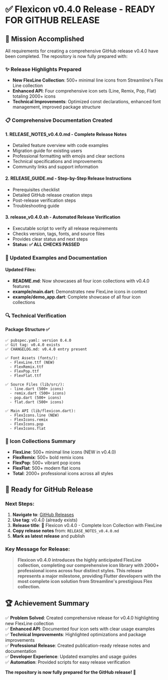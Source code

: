 # ✅ Flexicon v0.4.0 Release - READY FOR GITHUB RELEASE

## 🎯 Mission Accomplished

All requirements for creating a comprehensive GitHub release v0.4.0 have been completed. The repository is now fully prepared with:

### ✨ Release Highlights Prepared
- **New FlexLine Collection**: 500+ minimal line icons from Streamline's Flex Line collection
- **Enhanced API**: Four comprehensive icon sets (Line, Remix, Pop, Flat) totaling 2000+ icons
- **Technical Improvements**: Optimized const declarations, enhanced font management, improved package structure

### 📋 Comprehensive Documentation Created

#### 1. **RELEASE_NOTES_v0.4.0.md** - Complete Release Notes
- Detailed feature overview with code examples
- Migration guide for existing users
- Professional formatting with emojis and clear sections
- Technical specifications and improvements
- Community links and support information

#### 2. **RELEASE_GUIDE.md** - Step-by-Step Release Instructions
- Prerequisites checklist
- Detailed GitHub release creation steps
- Post-release verification steps
- Troubleshooting guide

#### 3. **release_v0.4.0.sh** - Automated Release Verification
- Executable script to verify all release requirements
- Checks version, tags, fonts, and source files
- Provides clear status and next steps
- **Status: ✅ ALL CHECKS PASSED**

### 🚀 Updated Examples and Documentation

#### Updated Files:
- **README.md**: Now showcases all four icon collections with v0.4.0 features
- **example/main.dart**: Demonstrates new FlexLine icons in context
- **example/demo_app.dart**: Complete showcase of all four icon collections

### 🔍 Technical Verification

#### Package Structure ✅
```
✅ pubspec.yaml: version 0.4.0
✅ Git tag: v0.4.0 exists
✅ CHANGELOG.md: v0.4.0 entry present

✅ Font Assets (fonts/):
  - FlexLine.ttf (NEW)
  - FlexRemix.ttf  
  - FlexPop.ttf
  - FlexFlat.ttf

✅ Source Files (lib/src/):
  - line.dart (500+ icons)
  - remix.dart (500+ icons)
  - pop.dart (500+ icons)  
  - flat.dart (500+ icons)

✅ Main API (lib/flexicon.dart):
  - FlexIcons.line (NEW)
  - FlexIcons.remix
  - FlexIcons.pop
  - FlexIcons.flat
```

### 🎨 Icon Collections Summary
- **FlexLine**: 500+ minimal line icons (NEW in v0.4.0)
- **FlexRemix**: 500+ bold remix icons
- **FlexPop**: 500+ vibrant pop icons
- **FlexFlat**: 500+ modern flat icons
- **Total**: 2000+ professional icons across all styles

## 🚀 Ready for GitHub Release

### Next Steps:
1. **Navigate to**: [GitHub Releases](https://github.com/xkaper001/flexicon/releases/new)
2. **Use tag**: v0.4.0 (already exists)
3. **Release title**: 🎉 Flexicon v0.4.0 - Complete Icon Collection with FlexLine
4. **Copy release notes** from: `RELEASE_NOTES_v0.4.0.md`
5. **Mark as latest release** and publish

### Key Message for Release:
> **Flexicon v0.4.0 introduces the highly anticipated FlexLine collection, completing our comprehensive icon library with 2000+ professional icons across four distinct styles. This release represents a major milestone, providing Flutter developers with the most complete icon solution from Streamline's prestigious Flex collection.**

## 🏆 Achievement Summary

✅ **Problem Solved**: Created comprehensive release for v0.4.0 highlighting new FlexLine collection  
✅ **Enhanced API**: Documented four icon sets with clear usage examples  
✅ **Technical Improvements**: Highlighted optimizations and package improvements  
✅ **Professional Release**: Created publication-ready release notes and documentation  
✅ **Developer Experience**: Updated examples and usage guides  
✅ **Automation**: Provided scripts for easy release verification

**The repository is now fully prepared for the GitHub release! 🎉**